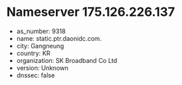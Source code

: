 # Nameserver 175.126.226.137

* as_number: 9318
* name: static.ptr.daonidc.com.
* city: Gangneung
* country: KR
* organization: SK Broadband Co Ltd
* version: Unknown
* dnssec: false
